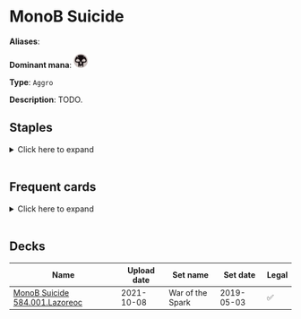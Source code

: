 <!-- This page is automatically generated by Myr: do not update it manually. Changes directly applied here will be lost. -->
# MonoB Suicide

**Aliases**: 

**Dominant mana**: <img src="../resources/images/mana/B.png" width="25"/>

**Type**: `Aggro`

**Description**: TODO.

## **Staples**

<details>
  <summary>Click here to expand</summary>
</details><br/>

## **Frequent cards**

<details>
  <summary>Click here to expand</summary>
</details><br/>

## **Decks**

| Name | Upload date | Set name | Set date | Legal |
| -----| ----------- | -------- | -------- | ----- |
| [MonoB Suicide 584.001.Lazoreoc](https://www.mtggoldfish.com/deck/4351098) | 2021-10-08 | War of the Spark | 2019-05-03 | ✅ |



